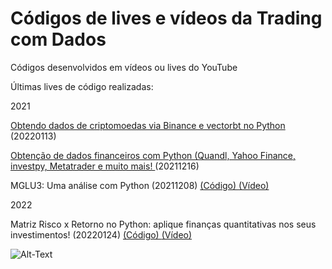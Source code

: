 # Códigos de lives e vídeos da Trading com Dados

Códigos desenvolvidos em vídeos ou lives do YouTube

Últimas lives de código realizadas:


2021


[Obtendo dados de criptomoedas via Binance e vectorbt no Python ](https://youtu.be/Ux8CmoZgvWY)(20220113)

[Obtenção de dados financeiros com Python (Quandl, Yahoo Finance, investpy, Metatrader e muito mais! ](https://youtu.be/sd6pQaDSRgs)(20211216)

MGLU3: Uma análise com Python (20211208)
[(Código) ]()
[(Vídeo)](https://youtu.be/LMVpp0xymOE)



2022


Matriz Risco x Retorno no Python: aplique finanças quantitativas nos seus investimentos! (20220124)
[(Código) ](https://github.com/Trading-com-Dados/codigos_videos/blob/main/20220124_Matriz_Risco_vs_Retorno_YouTube.ipynb)
[(Vídeo) ](https://youtu.be/eYI8VbaX7mo)





![Alt-Text](https://www.valutrades.com/hs-fs/hubfs/data-driven-trading.jpg?width=1095&name=data-driven-trading.jpg)
